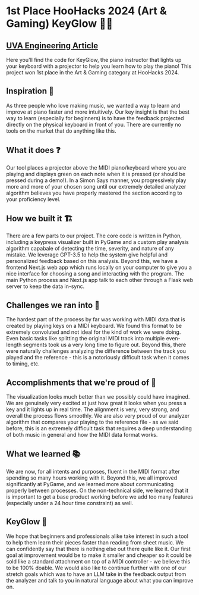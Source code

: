 # 1st Place HooHacks 2024 (Art & Gaming) KeyGlow 🎹✨

## [UVA Engineering Article](https://engineering.virginia.edu/news-events/news/who-won-hoohacks-2024-these-2-uva-teams-are-still-glowing)

Here you'll find the code for KeyGlow, the piano instructor that lights up your keyboard with a projector to help you learn how to play the piano! This project won 1st place in the Art & Gaming category at HooHacks 2024.

## Inspiration 📜
As three people who love making music, we wanted a way to learn and improve at piano faster and more intuitively. Our key insight is that the best way to learn (especially for beginners) is to have the feedback projected directly on the physical keyboard in front of you. There are currently no tools on the market that do anything like this.

## What it does ❓
Our tool places a projector above the MIDI piano/keyboard where you are playing and displays green on each note when it is pressed (or should be pressed during a demo!). In a Simon Says manner, you progressively play more and more of your chosen song until our extremely detailed analyzer algorithm believes you have properly mastered the section according to your proficiency level.

## How we built it 🏗
There are a few parts to our project. The core code is written in Python, including a keypress visualizer built in PyGame and a custom play analysis algorithm capabale of detecting the time, severity, and nature of any mistake. We leverage GPT-3.5 to help the system give helpful and personalized feedback based on this analysis. Beyond this, we have a frontend Next.js web app which runs locally on your computer to give you a nice interface for choosing a song and interacting with the program. The main Python process and Next.js app talk to each other through a Flask web server to keep the data in-sync.

## Challenges we ran into 🚩
The hardest part of the process by far was working with MIDI data that is created by playing keys on a MIDI keyboard. We found this format to be extremely convoluted and not ideal for the kind of work we were doing. Even basic tasks like splitting the original MIDI track into multiple even-length segments took us a very long time to figure out. Beyond this, there were naturally challenges analyzing the difference between the track you played and the reference - this is a notoriously difficult task when it comes to timing, etc.

## Accomplishments that we're proud of 🌟
The visualization looks much better than we possibly could have imagined. We are genuinely very excited at just how great it looks when you press a key and it lights up in real time. The alignment is very, very strong, and overall the process flows smoothly. We are also very proud of our analyzer algorithm that compares your playing to the reference file - as we said before, this is an extremely difficult task that requires a deep understanding of both music in general and how the MIDI data format works.

## What we learned 📚
We are now, for all intents and purposes, fluent in the MIDI format after spending so many hours working with it. Beyond this, we all improved significantly at PyGame, and we learned more about communicating properly between processes. On the non-technical side, we learned that it is important to get a base product working before we add too many features (especially under a 24 hour time constraint) as well.

## KeyGlow 👀
We hope that beginners and professionals alike take interest in such a tool to help them learn their pieces faster than reading from sheet music. We can confidently say that there is nothing else out there quite like it. Our first goal at improvement would be to make it smaller and cheaper so it could be sold like a standard attachment on top of a MIDI controller - we believe this to be 100% doable. We would also like to continue further with one of our stretch goals which was to have an LLM take in the feedback output from the analyzer and talk to you in natural language about what you can improve on.
